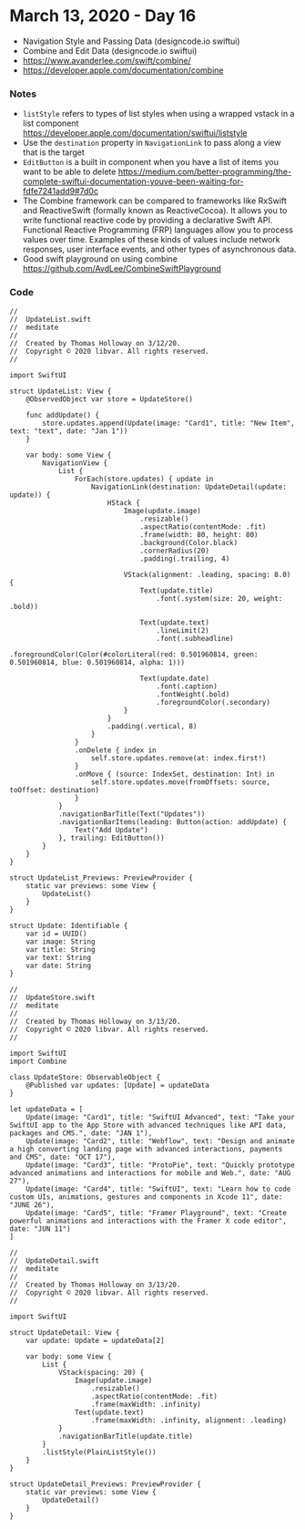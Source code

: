 # March 13, 2020 - Day 16

* Navigation Style and Passing Data (designcode.io swiftui)
* Combine and Edit Data (designcode.io swiftui)
* https://www.avanderlee.com/swift/combine/
* https://developer.apple.com/documentation/combine

### Notes

* `listStyle` refers to types of list styles when using a wrapped vstack in a list component https://developer.apple.com/documentation/swiftui/liststyle
* Use the `destination` property in `NavigationLink` to pass along a view that is the target
* `EditButton` is a built in component when you have a list of items you want to be able to delete https://medium.com/better-programming/the-complete-swiftui-documentation-youve-been-waiting-for-fdfe7241add9#7d0c
* The Combine framework can be compared to frameworks like RxSwift and ReactiveSwift (formally known as ReactiveCocoa). It allows you to write functional reactive code by providing a declarative Swift API. Functional Reactive Programming (FRP) languages allow you to process values over time. Examples of these kinds of values include network responses, user interface events, and other types of asynchronous data.
* Good swift playground on using combine https://github.com/AvdLee/CombineSwiftPlayground

### Code

```
//
//  UpdateList.swift
//  meditate
//
//  Created by Thomas Holloway on 3/12/20.
//  Copyright © 2020 libvar. All rights reserved.
//

import SwiftUI

struct UpdateList: View {
    @ObservedObject var store = UpdateStore()
    
    func addUpdate() {
        store.updates.append(Update(image: "Card1", title: "New Item", text: "text", date: "Jan 1"))
    }
    
    var body: some View {
        NavigationView {
            List {
                ForEach(store.updates) { update in
                    NavigationLink(destination: UpdateDetail(update: update)) {
                        HStack {
                            Image(update.image)
                                .resizable()
                                .aspectRatio(contentMode: .fit)
                                .frame(width: 80, height: 80)
                                .background(Color.black)
                                .cornerRadius(20)
                                .padding(.trailing, 4)
                            
                            VStack(alignment: .leading, spacing: 8.0) {
                                Text(update.title)
                                    .font(.system(size: 20, weight: .bold))
                                
                                Text(update.text)
                                    .lineLimit(2)
                                    .font(.subheadline)
                                    .foregroundColor(Color(#colorLiteral(red: 0.501960814, green: 0.501960814, blue: 0.501960814, alpha: 1)))
                                
                                Text(update.date)
                                    .font(.caption)
                                    .fontWeight(.bold)
                                    .foregroundColor(.secondary)
                            }
                        }
                        .padding(.vertical, 8)
                    }
                }
                .onDelete { index in
                    self.store.updates.remove(at: index.first!)
                }
                .onMove { (source: IndexSet, destination: Int) in
                    self.store.updates.move(fromOffsets: source, toOffset: destination)
                }
            }
            .navigationBarTitle(Text("Updates"))
            .navigationBarItems(leading: Button(action: addUpdate) {
                Text("Add Update")
            }, trailing: EditButton())
        }
    }
}

struct UpdateList_Previews: PreviewProvider {
    static var previews: some View {
        UpdateList()
    }
}

struct Update: Identifiable {
    var id = UUID()
    var image: String
    var title: String
    var text: String
    var date: String
}

```

```
//
//  UpdateStore.swift
//  meditate
//
//  Created by Thomas Holloway on 3/13/20.
//  Copyright © 2020 libvar. All rights reserved.
//

import SwiftUI
import Combine

class UpdateStore: ObservableObject {
    @Published var updates: [Update] = updateData
}

let updateData = [
    Update(image: "Card1", title: "SwiftUI Advanced", text: "Take your SwiftUI app to the App Store with advanced techniques like API data, packages and CMS.", date: "JAN 1"),
    Update(image: "Card2", title: "Webflow", text: "Design and animate a high converting landing page with advanced interactions, payments and CMS", date: "OCT 17"),
    Update(image: "Card3", title: "ProtoPie", text: "Quickly prototype advanced animations and interactions for mobile and Web.", date: "AUG 27"),
    Update(image: "Card4", title: "SwiftUI", text: "Learn how to code custom UIs, animations, gestures and components in Xcode 11", date: "JUNE 26"),
    Update(image: "Card5", title: "Framer Playground", text: "Create powerful animations and interactions with the Framer X code editor", date: "JUN 11")
]
```

```
//
//  UpdateDetail.swift
//  meditate
//
//  Created by Thomas Holloway on 3/13/20.
//  Copyright © 2020 libvar. All rights reserved.
//

import SwiftUI

struct UpdateDetail: View {
    var update: Update = updateData[2]
    
    var body: some View {
        List {
            VStack(spacing: 20) {
                Image(update.image)
                    .resizable()
                    .aspectRatio(contentMode: .fit)
                    .frame(maxWidth: .infinity)
                Text(update.text)
                    .frame(maxWidth: .infinity, alignment: .leading)
            }
            .navigationBarTitle(update.title)
        }
        .listStyle(PlainListStyle())
    }
}

struct UpdateDetail_Previews: PreviewProvider {
    static var previews: some View {
        UpdateDetail()
    }
}
```

